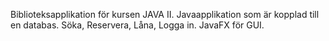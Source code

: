 Biblioteksapplikation för kursen JAVA II.
Javaapplikation som är kopplad till en databas.
Söka, Reservera, Låna, Logga in.
JavaFX för GUI.
